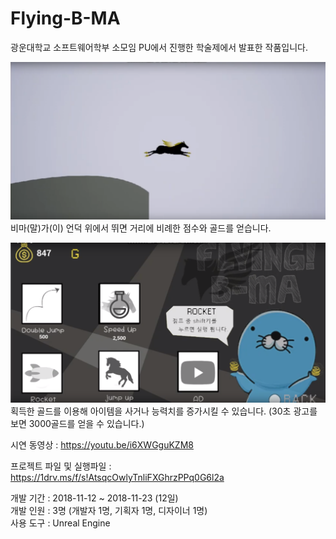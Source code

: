 # Flying-B-MA
광운대학교 소프트웨어학부 소모임 PU에서 진행한 학술제에서 발표한 작품입니다.



![날아라 비마 이미지](img1.PNG)
비마(말)가(이) 언덕 위에서 뛰면 거리에 비례한 점수와 골드를 얻습니다.


![상점 이미지](img2.PNG)
획득한 골드를 이용해 아이템을 사거나 능력치를 증가시킬 수 있습니다.  (30초 광고를 보면 3000골드를 얻을 수 있습니다.)


시연 동영상 : https://youtu.be/i6XWGguKZM8

프로젝트 파일 및 실행파일 : https://1drv.ms/f/s!AtsqcOwlyTnliFXGhrzPPq0G6l2a 

개발 기간 : 2018-11-12 ~ 2018-11-23 (12일) <br>
개발 인원 : 3명 (개발자 1명, 기획자 1명, 디자이너 1명)  <br>
사용 도구 : Unreal Engine
